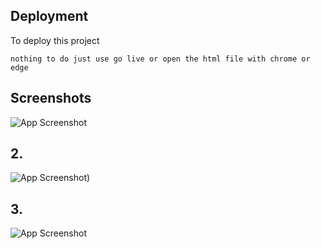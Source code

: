 ## Deployment

To deploy this project
```
nothing to do just use go live or open the html file with chrome or edge
```
## Screenshots
  ![App Screenshot](https://github.com/apurv212/rotating-card/assets/78818707/8b9651f1-059d-4856-839b-81501250b3c5)



## 2.
 ![App Screenshot](https://github.com/apurv212/rotating-card/assets/78818707/687e5be1-e243-4027-8bb2-1ed058d83e1a))

## 3.
  ![App Screenshot](https://github.com/apurv212/rotating-card/assets/78818707/442e6792-c22b-4d41-badd-628461222063)








